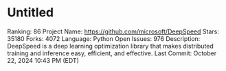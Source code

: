 # Untitled

Ranking: 86
Project Name: https://github.com/microsoft/DeepSpeed
Stars: 35180
Forks: 4072
Language: Python
Open Issues: 976
Description: DeepSpeed is a deep learning optimization library that makes distributed training and inference easy, efficient, and effective.
Last Commit: October 22, 2024 10:43 PM (EDT)